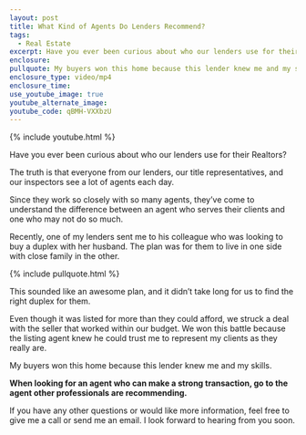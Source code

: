 ```yaml
---
layout: post
title: What Kind of Agents Do Lenders Recommend?
tags:
  - Real Estate
excerpt: Have you ever been curious about who our lenders use for their Realtors?
enclosure:
pullquote: My buyers won this home because this lender knew me and my skills.
enclosure_type: video/mp4
enclosure_time:
use_youtube_image: true
youtube_alternate_image:
youtube_code: qBMH-VXXbzU
---
```



{% include youtube.html %}

Have you ever been curious about who our lenders use for their Realtors?

The truth is that everyone from our lenders, our title representatives, and our inspectors see a lot of agents each day. &nbsp;

Since they work so closely with so many agents, they’ve come to understand the difference between an agent who serves their clients and one who may not do so much.

Recently, one of my lenders sent me to his colleague who was looking to buy a duplex with her husband. The plan was for them to live in one side with close family in the other.

{% include pullquote.html %}

This sounded like an awesome plan, and it didn’t take long for us to find the right duplex for them.

Even though it was listed for more than they could afford, we struck a deal with the seller that worked within our budget. We won this battle because the listing agent knew he could trust me to represent my clients as they really are.

My buyers won this home because this lender knew me and my skills.

**When looking for an agent who can make a strong transaction, go to the agent other professionals are recommending.**

If you have any other questions or would like more information, feel free to give me a call or send me an email. I look forward to hearing from you soon.
